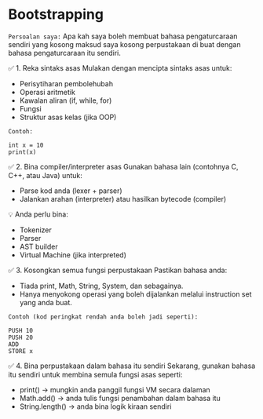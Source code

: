 # Bootstrapping

`Persoalan saya:`
Apa kah saya boleh membuat bahasa pengaturcaraan sendiri yang kosong maksud saya kosong perpustakaan di buat dengan bahasa pengaturcaraan itu sendiri.

✅ 1. Reka sintaks asas
Mulakan dengan mencipta sintaks asas untuk:
* Perisytiharan pembolehubah
* Operasi aritmetik
* Kawalan aliran (if, while, for)
* Fungsi
* Struktur asas kelas (jika OOP)

`Contoh:`
```
int x = 10
print(x)
```

✅ 2. Bina compiler/interpreter asas
Gunakan bahasa lain (contohnya C, C++, atau Java) untuk:
* Parse kod anda (lexer + parser)
* Jalankan arahan (interpreter) atau hasilkan bytecode (compiler)

💡 Anda perlu bina:
* Tokenizer
* Parser
* AST builder
* Virtual Machine (jika interpreted)

✅ 3. Kosongkan semua fungsi perpustakaan
Pastikan bahasa anda:
* Tiada print, Math, String, System, dan sebagainya.
* Hanya menyokong operasi yang boleh dijalankan melalui instruction set yang anda buat.

`Contoh (kod peringkat rendah anda boleh jadi seperti):`
```
PUSH 10
PUSH 20
ADD
STORE x
```

✅ 4. Bina perpustakaan dalam bahasa itu sendiri
Sekarang, gunakan bahasa itu sendiri untuk membina semula fungsi asas seperti:
* print() → mungkin anda panggil fungsi VM secara dalaman
* Math.add() → anda tulis fungsi penambahan dalam bahasa itu
* String.length() → anda bina logik kiraan sendiri

